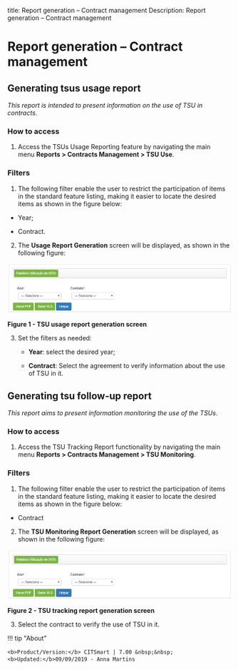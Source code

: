 title: Report generation – Contract management
Description: Report generation – Contract management

# Report generation – Contract management

Generating tsus usage report
----------------------------

*This report is intended to present information on the use of TSU in contracts*.

### How to access

1.  Access the TSUs Usage Reporting feature by navigating the main
    menu **Reports > Contracts Management > TSU Use**.

### Filters

1.  The following filter enable the user to restrict the participation of items
    in the standard feature listing, making it easier to locate the desired
    items as shown in the figure below:

-   Year;

-   Contract.

2.  The **Usage Report Generation** screen will be displayed, as shown in the
    following figure:

![USTs](images/rel-contr.img1.jpg)

**Figure 1 - TSU usage report generation screen**

3.  Set the filters as needed:

    -   **Year**: select the desired year;

    -   **Contract**: Select the agreement to verify information about the use
        of TSU in it.

Generating tsu follow-up report
-------------------------------

*This report aims to present information monitoring the use of the TSUs*.

### How to access

1.  Access the TSU Tracking Report functionality by navigating the main
    menu **Reports > Contracts Management > TSU Monitoring**.

### Filters

1.  The following filter enable the user to restrict the participation of items
    in the standard feature listing, making it easier to locate the desired
    items as shown in the figure below:

   -   Contract

2.  The **TSU Monitoring Report Generation** screen will be displayed, as shown
    in the following figure:

![USTs](images/rel-contr.img1.jpg)

**Figure 2 - TSU tracking report generation screen**

3.  Select the contract to verify the use of TSU in it.


!!! tip "About"

    <b>Product/Version:</b> CITSmart | 7.00 &nbsp;&nbsp;
    <b>Updated:</b>09/09/2019 - Anna Martins
